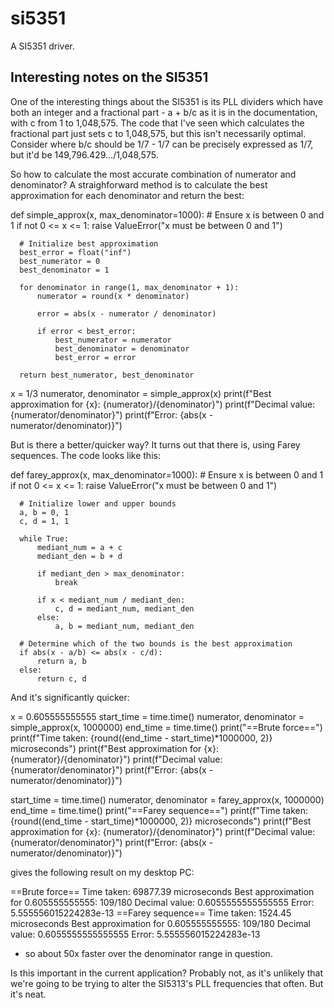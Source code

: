 # si5351
A SI5351 driver.

## Interesting notes on the SI5351

One of the interesting things about the SI5351 is its PLL dividers which have both an integer and a fractional part - a + b/c as it is in the documentation, with c from 1 to 1,048,575.  The code that I've seen which calculates the fractional part just sets c to 1,048,575, but this isn't necessarily optimal.  
Consider where b/c should be 1/7 - 1/7 can be precisely expressed as 1/7, but it'd be 149,796.429.../1,048,575.

So how to calculate the most accurate combination of numerator and denominator?  A straighforward method is to calculate the best approximation for each denominator and return the best:

  def simple_approx(x, max_denominator=1000):
      # Ensure x is between 0 and 1
      if not 0 <= x <= 1:
          raise ValueError("x must be between 0 and 1")
  
      # Initialize best approximation
      best_error = float("inf")
      best_numerator = 0
      best_denominator = 1
  
      for denominator in range(1, max_denominator + 1):
          numerator = round(x * denominator)
  
          error = abs(x - numerator / denominator)
  
          if error < best_error:
              best_numerator = numerator
              best_denominator = denominator
              best_error = error
  
      return best_numerator, best_denominator

  x = 1/3
  numerator, denominator = simple_approx(x)
  print(f"Best approximation for {x}: {numerator}/{denominator}")
  print(f"Decimal value: {numerator/denominator}")
  print(f"Error: {abs(x - numerator/denominator)}")  

But is there a better/quicker way?  It turns out that there is, using Farey sequences.  The code looks like this:

  def farey_approx(x, max_denominator=1000):
      # Ensure x is between 0 and 1
      if not 0 <= x <= 1:
          raise ValueError("x must be between 0 and 1")
  
      # Initialize lower and upper bounds
      a, b = 0, 1
      c, d = 1, 1
  
      while True:
          mediant_num = a + c
          mediant_den = b + d
  
          if mediant_den > max_denominator:
              break
  
          if x < mediant_num / mediant_den:
              c, d = mediant_num, mediant_den
          else:
              a, b = mediant_num, mediant_den
  
      # Determine which of the two bounds is the best approximation
      if abs(x - a/b) <= abs(x - c/d):
          return a, b
      else:
          return c, d

And it's significantly quicker:

  x = 0.605555555555
  start_time = time.time()
  numerator, denominator = simple_approx(x, 1000000)
  end_time = time.time()
  print("==Brute force==")
  print(f"Time taken: {round((end_time - start_time)*1000000, 2)} microseconds")
  print(f"Best approximation for {x}: {numerator}/{denominator}")
  print(f"Decimal value: {numerator/denominator}")
  print(f"Error: {abs(x - numerator/denominator)}")
  
  start_time = time.time()
  numerator, denominator = farey_approx(x, 1000000)
  end_time = time.time()
  print("==Farey sequence==")
  print(f"Time taken: {round((end_time - start_time)*1000000, 2)} microseconds")
  print(f"Best approximation for {x}: {numerator}/{denominator}")
  print(f"Decimal value: {numerator/denominator}")
  print(f"Error: {abs(x - numerator/denominator)}")

gives the following result on my desktop PC:

  ==Brute force==
  Time taken: 69877.39 microseconds
  Best approximation for 0.605555555555: 109/180
  Decimal value: 0.6055555555555555
  Error: 5.555556015224283e-13
  ==Farey sequence==
  Time taken: 1524.45 microseconds
  Best approximation for 0.605555555555: 109/180
  Decimal value: 0.6055555555555555
  Error: 5.555556015224283e-13

- so about 50x faster over the denominator range in question.

Is this important in the current application?  Probably not, as it's unlikely that we're going to be trying to alter the SI5313's PLL frequencies that often.  But it's neat.
